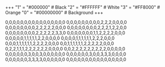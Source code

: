 +++
"1" = "#000000"  # Black
"2" = "#FFFFFF"  # White
"3" = "#FF8000"  # Orange
"0" = "#00000000"  # Background
+++

0,0,0,0,0,0,0,0,0,0,0,0,0,0,0,0
0,0,0,0,0,0,0,0,0,2,2,2,0,0,0,0
0,0,0,0,0,0,0,0,2,2,2,2,2,0,0,0
0,0,0,0,0,0,0,0,2,2,2,1,2,2,0,0
0,0,0,0,0,0,0,0,2,2,2,2,2,3,3,0
0,0,0,0,0,0,0,1,1,2,2,2,2,0,0,0
0,0,0,0,0,1,1,1,1,1,2,2,0,0,0,0
0,0,0,0,1,1,1,1,1,1,2,2,2,0,0,0
0,0,0,1,1,1,1,1,1,2,2,2,2,0,0,0
0,0,1,1,1,1,1,1,2,2,2,2,2,0,0,0
0,2,2,1,1,1,2,2,2,2,2,2,0,0,0,0
0,0,2,2,2,2,2,2,2,2,2,0,0,0,0,0
0,0,0,0,0,0,3,0,0,3,0,0,0,0,0,0
0,0,0,0,0,0,3,0,0,3,3,3,0,0,0,0
0,0,0,0,0,0,3,3,3,3,0,0,0,0,0,0
0,0,0,0,0,0,0,0,0,0,0,0,0,0,0,0

